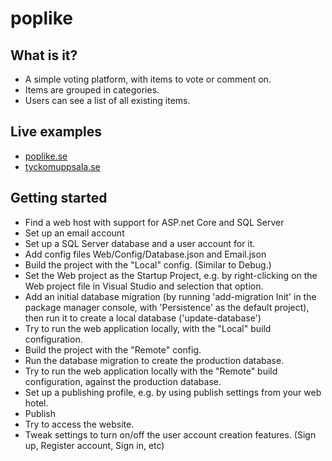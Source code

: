 # poplike

## What is it? ##
* A simple voting platform, with items to vote or comment on.
* Items are grouped in categories.
* Users can see a list of all existing items.

## Live examples ##
* [poplike.se](https://poplike.se)
* [tyckomuppsala.se](https://tyckomuppsala.se)

## Getting started ##
* Find a web host with support for ASP.net Core and SQL Server
* Set up an email account
* Set up a SQL Server database and a user account for it.
* Add config files Web/Config/Database.json and Email.json
* Build the project with the "Local" config. (Similar to Debug.)
* Set the Web project as the Startup Project, e.g. by right-clicking on the Web project file in Visual Studio and selection that option.
* Add an initial database migration (by running 'add-migration Init' in the package manager console, with 'Persistence' as the default project), then run it to create a local database ('update-database')
* Try to run the web application locally, with the "Local" build configuration.
* Build the project with the "Remote" config.
* Run the database migration to create the production database.
* Try to run the web application locally with the "Remote" build configuration, against the production database.
* Set up a publishing profile, e.g. by using publish settings from your web hotel.
* Publish
* Try to access the website.
* Tweak settings to turn on/off the user account creation features. (Sign up, Register account, Sign in, etc)
